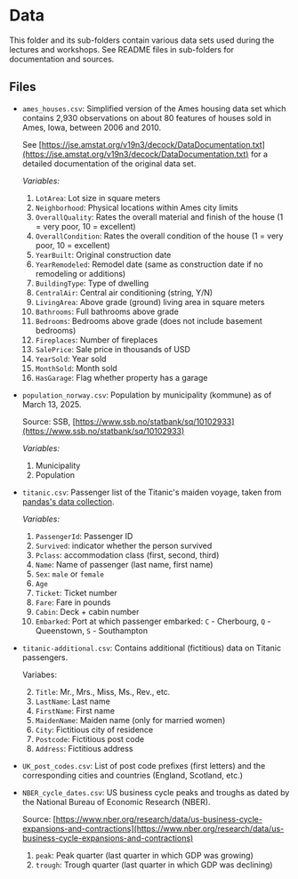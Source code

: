 # Data 

This folder and its sub-folders contain various data sets used during the lectures and workshops.
See README files in sub-folders for documentation and sources.

## Files

-   `ames_houses.csv`: Simplified version of the Ames housing data set which 
    contains 2,930 observations on about 80 features of houses sold in Ames, Iowa, between 2006 and 2010.

    See [https://jse.amstat.org/v19n3/decock/DataDocumentation.txt](https://jse.amstat.org/v19n3/decock/DataDocumentation.txt)
    for a detailed documentation of the original data set.

    *Variables:*

    1. `LotArea`: Lot size in square meters
    2. `Neighborhood`: Physical locations within Ames city limits
    3. `OverallQuality`: Rates the overall material and finish of the house
        (1 = very poor, 10 = excellent)
    4. `OverallCondition`: Rates the overall condition of the house
        (1 = very poor, 10 = excellent)
    5. `YearBuilt`: Original construction date
    6. `YearRemodeled`: Remodel date (same as construction date if no remodeling or additions)
    7. `BuildingType`: Type of dwelling
    8. `CentralAir`: Central air conditioning (string, Y/N)
    9. `LivingArea`: Above grade (ground) living area in square meters
    10. `Bathrooms`: Full bathrooms above grade
    11. `Bedrooms`: Bedrooms above grade (does not include basement bedrooms)
    12. `Fireplaces`: Number of fireplaces
    13. `SalePrice`: Sale price in thousands of USD
    14. `YearSold`: Year sold
    15. `MonthSold`: Month sold
    16. `HasGarage`: Flag whether property has a garage

- `population_norway.csv`: Population by municipality (kommune) as of March 13, 2025.
    
    Source: SSB, [https://www.ssb.no/statbank/sq/10102933](https://www.ssb.no/statbank/sq/10102933)

    *Variables:*

    1.  Municipality
    2.  Population

- `titanic.csv`: Passenger list of the Titanic's maiden voyage, taken
    from [pandas's data collection]([https://github.com/pandas-dev/pandas/blob/main/doc/data/titanic.csv]).

    *Variables:*

    1.  `PassengerId`: Passenger ID
    2.  `Survived`: indicator whether the person survived
    3.  `Pclass`: accommodation class (first, second, third)
    4.  `Name`: Name of passenger (last name, first name)
    5.  `Sex`: `male` or `female`
    6.  `Age`
    7.  `Ticket`: Ticket number
    8.  `Fare`: Fare in pounds
    9.  `Cabin`: Deck + cabin number
    10. `Embarked`: Port at which passenger embarked:
        `C` - Cherbourg, `Q` - Queenstown, `S` - Southampton


- `titanic-additional.csv`: Contains additional (fictitious) data on Titanic passengers.

    Variabes:

    2.  `Title`: Mr., Mrs., Miss, Ms., Rev., etc.
    3.  `LastName`: Last name
    4.  `FirstName`: First name
    5.  `MaidenName`: Maiden name (only for married women)
    6.  `City`: Fictitious city of residence
    7.  `Postcode`: Fictitious post code
    8.  `Address`: Fictitious address

- `UK_post_codes.csv`: List of post code prefixes (first letters)
    and the corresponding cities and countries (England, Scotland, etc.)


- `NBER_cycle_dates.csv`: US business cycle peaks and troughs as dated by the 
    National Bureau of Economic Research (NBER).

    Source: [https://www.nber.org/research/data/us-business-cycle-expansions-and-contractions](https://www.nber.org/research/data/us-business-cycle-expansions-and-contractions)

    1. `peak`: Peak quarter (last quarter in which GDP was growing)
    2. `trough`: Trough quarter (last quarter in which GDP was declining)
